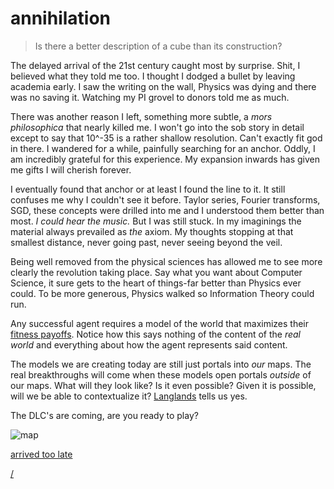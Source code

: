 # annihilation



>Is there a better description of a cube than its construction?


The delayed arrival of the 21st century caught most by surprise.  Shit, I believed what they told me too.  I thought I dodged a bullet by leaving academia early.  I saw the writing on the wall, Physics was dying and there was no saving it.  Watching my PI grovel to donors told me as much.  

There was another reason I left, something more subtle, a *mors philosophica* that nearly killed me.  I won't go into the sob story in detail except to say that 10^-35 is a rather shallow resolution.  Can't exactly fit god in there.  I wandered for a while, painfully searching for an anchor.  Oddly, I am incredibly grateful for this experience. My expansion inwards has given me gifts I will cherish forever.  

I eventually found that anchor or at least I found the line to it.  It still confuses me why I couldn't see it before.  Taylor series, Fourier transforms, SGD, these concepts were drilled into me and I understood them better than most.  *I could hear the music.*  But I was still stuck.   In my imaginings the material always prevailed as *the* axiom.  My thoughts stopping at that smallest distance, never going past, never seeing beyond the veil.

Being well removed from the physical sciences has allowed me to see more clearly the revolution taking place.  Say what you want about Computer Science, it sure gets to the heart of things-far better than Physics ever could.  To be more generous, Physics walked so Information Theory could run.

Any successful agent requires a model of the world that maximizes their [fitness payoffs](https://en.wikipedia.org/wiki/Donald_D._Hoffman#:~:text=open%20to%20question.-,Implications%20from%20evolution,fitness%2C%20and%20not%20of%20reality.).  Notice how this says nothing of the content of the *real world* and everything about how the agent represents said content.

The models we are creating today are still just portals into *our* maps.  The real breakthroughs will come when these models open portals *outside* of our maps. What will they look like?  Is it even possible? Given it is possible, will we be able to contextualize it? [Langlands](https://en.wikipedia.org/wiki/Langlands_program) tells us yes.

The DLC's are coming, are you ready to play?

![map](../../junglemap.png)


[arrived too late](/blog/)

[/](/)

